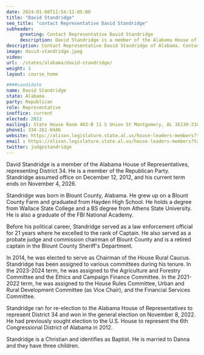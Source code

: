 ```yaml
---
date: 2024-01-08T11:54:12-05:00
title: "David Standridge"
seo_title: "contact Representative David Standridge"
subheader:
     greeting: Contact Representative David Standridge
     description: David Standridge is a member of the Alabama House of Representatives, representing District 34. He is a member of the Republican Party. Standridge assumed office on December 12, 2012, and his current term ends on November 4, 2026.
description: Contact Representative David Standridge of Alabama. Contact information for David Standridge includes email address, phone number, and mailing address.
image: david-standridge.jpeg
video:
url:  /states/alabama/david-standridge/
weight: 1
layout: course_home

####candidate
name: David Standridge
state: Alabama
party: Republican
role: Representative
inoffice: current
elected: 2013
mailing1: State House Room 403-B 11 S Union St Montgomery, AL 36130-2102
phone1: 334-261-0446
website: https://alison.legislature.state.al.us/house-leaders-members?tab=1/
email : https://alison.legislature.state.al.us/house-leaders-members?tab=1/
twitter: judgestandridge
---
```


David Standridge is a member of the Alabama House of Representatives, representing District 34. He is a member of the Republican Party. Standridge assumed office on December 12, 2012, and his current term ends on November 4, 2026.

Standridge was born in Blount County, Alabama. He grew up on a Blount County Farm and graduated from Hayden High School. He holds a degree from Wallace State College and a BS degree from Athens State University. He is also a graduate of the FBI National Academy.

Before his political career, Standridge served as a law enforcement official for 21 years where he excelled to the rank of Captain. He also served as a probate judge and commission chairman of Blount County and is a retired captain in the Blount County Sheriff's Department.

In 2014, he was elected to serve as Chairman of the House Rural Caucus. Standridge has been assigned to various committees during his tenure. In the 2023-2024 term, he was assigned to the Agriculture and Forestry Committee and the Ethics and Campaign Finance Committee. In the 2021-2022 term, he was assigned to the House Rules Committee, Urban and Rural Development Committee (as Vice Chair), and the Financial Services Committee.

Standridge ran for re-election to the Alabama House of Representatives to represent District 34 and won in the general election on November 8, 2022. He had previously sought election to the U.S. House to represent the 6th Congressional District of Alabama in 2012.

Standridge is a Christian and identifies as Baptist. He is married to Danna and they have three children.
